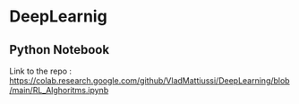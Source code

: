 # DeepLearnig

## Python Notebook
Link to the repo : https://colab.research.google.com/github/VladMattiussi/DeepLearning/blob/main/RL_Alghoritms.ipynb
